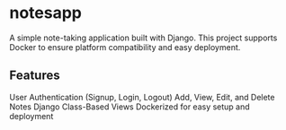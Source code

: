 # notesapp

A simple note-taking application built with Django. This project supports Docker to ensure platform compatibility and easy deployment.

## Features

User Authentication (Signup, Login, Logout)
Add, View, Edit, and Delete Notes
Django Class-Based Views
Dockerized for easy setup and deployment
